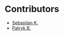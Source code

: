 # Contributors

- [Sebastian K.](https://github.com/sebkozlo)
- [Patryk B.](https://github.com/biazik)
